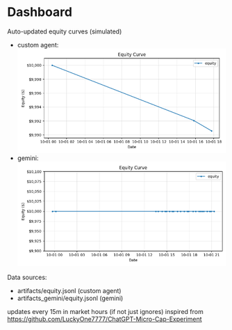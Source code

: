 # Dashboard

Auto-updated equity curves (simulated)

- custom agent: ![Equity Curve](artifacts/equity.png?v=d4754ac)
- gemini: ![Equity Curve (Gemini)](artifacts_gemini/equity.png?v=d4754ac)

Data sources:
- artifacts/equity.jsonl (custom agent)
- artifacts_gemini/equity.jsonl (gemini)

updates every 15m in market hours (if not just ignores)
inspired from https://github.com/LuckyOne7777/ChatGPT-Micro-Cap-Experiment